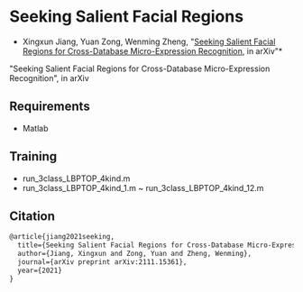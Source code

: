 # Seeking Salient Facial Regions 

* Xingxun Jiang, Yuan Zong, Wenming Zheng, "[Seeking Salient Facial Regions for Cross-Database Micro-Expression Recognition](https://arxiv.org/abs/2111.15361), in arXiv"*

"Seeking Salient Facial Regions for Cross-Database Micro-Expression Recognition", in arXiv

## Requirements 

- Matlab

## Training

- run_3class_LBPTOP_4kind.m
- run_3class_LBPTOP_4kind_1.m ~ run_3class_LBPTOP_4kind_12.m

## Citation

```txt
@article{jiang2021seeking,
  title={Seeking Salient Facial Regions for Cross-Database Micro-Expression Recognition},
  author={Jiang, Xingxun and Zong, Yuan and Zheng, Wenming},
  journal={arXiv preprint arXiv:2111.15361},
  year={2021}
}
```
